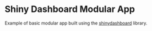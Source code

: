 # Shiny Dashboard Modular App

Example of basic modular app built using the [shinydashboard](https://rstudio.github.io/shinydashboard/) library.

